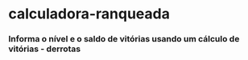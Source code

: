 # calculadora-ranqueada

### Informa o nível e o saldo de vitórias usando um cálculo de vitórias - derrotas
